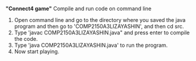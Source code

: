 ﻿**"Connect4 game"**
Compile and run code on command line

1) Open command line and go to the directory where you saved the java program and then go to 'COMP2150A3LIZAYASHIN', and then cd src.
2) Type 'javac COMP2150A3LIZAYASHIN.java" and press enter to compile the code.
3) Type 'java COMP2150A3LIZAYASHIN.java' to run the program.
3) Now start playing.

